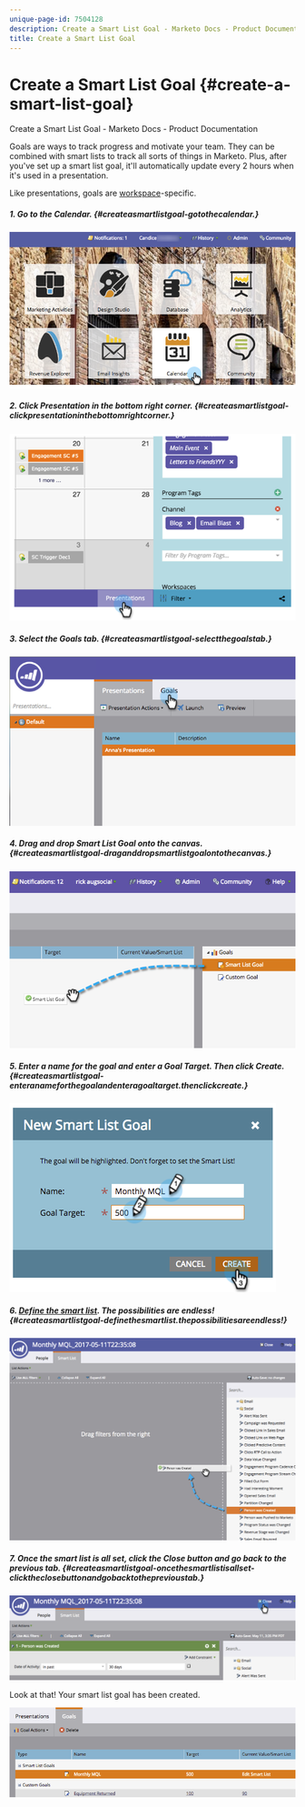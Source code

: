 ```yaml
---
unique-page-id: 7504128
description: Create a Smart List Goal - Marketo Docs - Product Documentation
title: Create a Smart List Goal
---
```


# Create a Smart List Goal {#create-a-smart-list-goal}

Create a Smart List Goal - Marketo Docs - Product Documentation

Goals are ways to track progress and motivate your team. They can be combined with smart lists to track all sorts of things in Marketo. Plus, after you've set up a smart list goal, it'll automatically update every 2 hours when it's used in a presentation.

Like presentations, goals are [workspace](../../../../../welcome-to-marketo-docs/product-docs/administration/workspaces-and-person-partitions/understanding-workspaces-and-person-partitions.md)-specific.

##### 1. Go to the Calendar. {#createasmartlistgoal-gotothecalendar.}

![](assets/2017-05-10-15-30-47-1.png)

##### 2. Click Presentation in the bottom right corner. {#createasmartlistgoal-clickpresentationinthebottomrightcorner.}

![](assets/image2015-3-24-12-3a2-3a55.png)

##### 3. Select the Goals tab. {#createasmartlistgoal-selectthegoalstab.}

![](assets/image2015-3-26-12-3a25-3a17.png)

##### 4. Drag and drop Smart List Goal onto the canvas. {#createasmartlistgoal-draganddropsmartlistgoalontothecanvas.}

![](assets/image2015-3-24-12-3a47-3a36.png)

##### 5. Enter a name for the goal and enter a Goal Target. Then click Create. {#createasmartlistgoal-enteranameforthegoalandenteragoaltarget.thenclickcreate.}

![](assets/image2015-3-24-12-3a50-3a6.png)

##### 6. [Define the smart list](../../../../../welcome-to-marketo-docs/product-docs/core-marketo-concepts/smart-lists-and-static-lists/creating-a-smart-list/find-and-add-filters-to-a-smart-list.md). The possibilities are endless! {#createasmartlistgoal-definethesmartlist.thepossibilitiesareendless!}

![](assets/mql.png)

##### 7. Once the smart list is all set, click the Close button and go back to the previous tab. {#createasmartlistgoal-oncethesmartlistisallset-clicktheclosebuttonandgobacktotheprevioustab.}

![](assets/mql2.png)

Look at that! Your smart list goal has been created.

![](assets/image2015-3-24-13-3a0-3a35.png)

